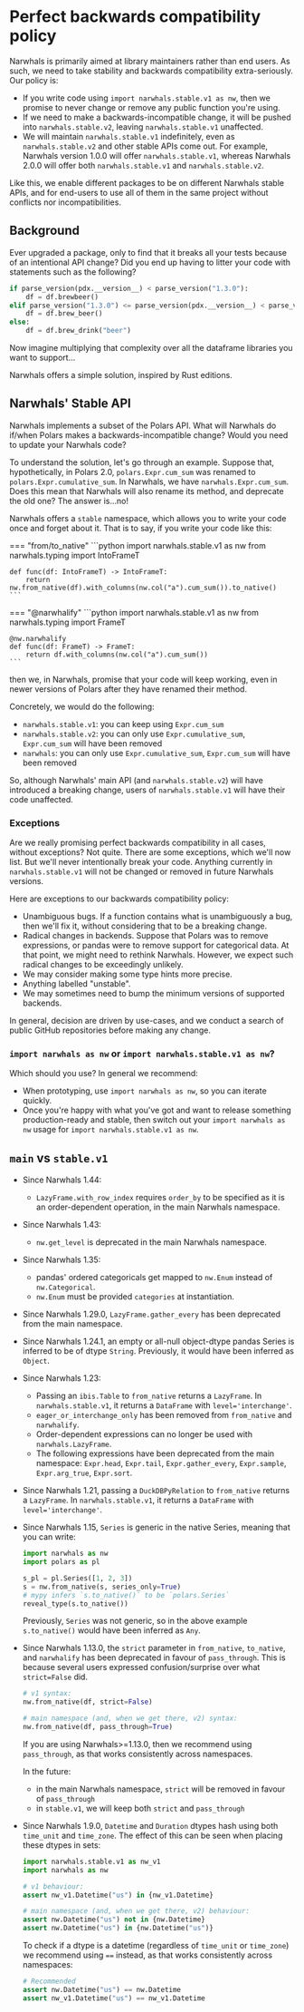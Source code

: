 # Perfect backwards compatibility policy

Narwhals is primarily aimed at library maintainers rather than end users. As such,
we need to take stability and backwards compatibility extra-seriously. Our policy is:

- If you write code using `import narwhals.stable.v1 as nw`, then we promise to
  never change or remove any public function you're using.
- If we need to make a backwards-incompatible change, it will be pushed into
  `narwhals.stable.v2`, leaving `narwhals.stable.v1` unaffected.
- We will maintain `narwhals.stable.v1` indefinitely, even as `narwhals.stable.v2` and other
  stable APIs come out. For example, Narwhals version 1.0.0 will offer
  `narwhals.stable.v1`, whereas Narwhals 2.0.0 will offer both `narwhals.stable.v1` and
  `narwhals.stable.v2`.

Like this, we enable different packages to be on different Narwhals stable APIs, and for
end-users to use all of them in the same project without conflicts nor
incompatibilities.

## Background

Ever upgraded a package, only to find that it breaks all your tests because of an intentional
API change? Did you end up having to litter your code with statements such as the following?

```python
if parse_version(pdx.__version__) < parse_version("1.3.0"):
    df = df.brewbeer()
elif parse_version("1.3.0") <= parse_version(pdx.__version__) < parse_version("1.5.0"):
    df = df.brew_beer()
else:
    df = df.brew_drink("beer")
```

Now imagine multiplying that complexity over all the dataframe libraries you want to support...

Narwhals offers a simple solution, inspired by Rust editions.

## Narwhals' Stable API

Narwhals implements a subset of the Polars API. What will Narwhals do if/when Polars makes
a backwards-incompatible change? Would you need to update your Narwhals code?

To understand the solution, let's go through an example. Suppose that, hypothetically, in Polars 2.0,
`polars.Expr.cum_sum` was renamed to `polars.Expr.cumulative_sum`. In Narwhals, we
have `narwhals.Expr.cum_sum`. Does this mean that Narwhals will also rename its method,
and deprecate the old one? The answer is...no!

Narwhals offers a `stable` namespace, which allows you to write your code once and forget about
it. That is to say, if you write your code like this:

=== "from/to_native"
    ```python
    import narwhals.stable.v1 as nw
    from narwhals.typing import IntoFrameT


    def func(df: IntoFrameT) -> IntoFrameT:
        return nw.from_native(df).with_columns(nw.col("a").cum_sum()).to_native()
    ```

=== "@narwhalify"
    ```python
    import narwhals.stable.v1 as nw
    from narwhals.typing import FrameT


    @nw.narwhalify
    def func(df: FrameT) -> FrameT:
        return df.with_columns(nw.col("a").cum_sum())
    ```

then we, in Narwhals, promise that your code will keep working, even in newer versions of Polars
after they have renamed their method.

Concretely, we would do the following:

- `narwhals.stable.v1`: you can keep using `Expr.cum_sum`
- `narwhals.stable.v2`: you can only use `Expr.cumulative_sum`, `Expr.cum_sum` will have been removed
- `narwhals`:  you can only use `Expr.cumulative_sum`, `Expr.cum_sum` will have been removed

So, although Narwhals' main API (and `narwhals.stable.v2`) will have introduced a breaking change,
users of `narwhals.stable.v1` will have their code unaffected.

### Exceptions

Are we really promising perfect backwards compatibility in all cases, without exceptions? Not quite.
There are some exceptions, which we'll now list. But we'll never intentionally break your code.
Anything currently in `narwhals.stable.v1` will not be changed or removed in future Narwhals versions.

Here are exceptions to our backwards compatibility policy:

- Unambiguous bugs. If a function contains what is unambiguously a bug, then we'll fix it, without
  considering that to be a breaking change.
- Radical changes in backends. Suppose that Polars was to remove
  expressions, or pandas were to remove support for categorical data. At that point, we might
  need to rethink Narwhals. However, we expect such radical changes to be exceedingly unlikely.
- We may consider making some type hints more precise.
- Anything labelled "unstable".
- We may sometimes need to bump the minimum versions of supported backends.

In general, decision are driven by use-cases, and we conduct a search of public GitHub repositories
before making any change.


### `import narwhals as nw` or `import narwhals.stable.v1 as nw`?

Which should you use? In general we recommend:

- When prototyping, use `import narwhals as nw`, so you can iterate quickly.
- Once you're happy with what you've got and want to release something production-ready and stable,
  then switch out your `import narwhals as nw` usage for `import narwhals.stable.v1 as nw`.

## `main` vs `stable.v1`

- Since Narwhals 1.44:

    - `LazyFrame.with_row_index` requires `order_by` to be specified as it is an order-dependent operation, in the main Narwhals namespace.

- Since Narwhals 1.43:

    - `nw.get_level` is deprecated in the main Narwhals namespace.

- Since Narwhals 1.35:

    - pandas' ordered categoricals get mapped to `nw.Enum` instead of `nw.Categorical`.
    - `nw.Enum` must be provided `categories` at instantiation.

- Since Narwhals 1.29.0, `LazyFrame.gather_every` has been deprecated from the main namespace.

- Since Narwhals 1.24.1, an empty or all-null object-dtype pandas Series is inferred to
  be of dtype `String`. Previously, it would have been inferred as `Object`.

- Since Narwhals 1.23:

    - Passing an `ibis.Table` to `from_native` returns a `LazyFrame`. In
      `narwhals.stable.v1`, it returns a `DataFrame` with `level='interchange'`.
    - `eager_or_interchange_only` has been removed from `from_native` and `narwhalify`.
    - Order-dependent expressions can no longer be used with `narwhals.LazyFrame`.
    - The following expressions have been deprecated from the main namespace: `Expr.head`,
      `Expr.tail`, `Expr.gather_every`, `Expr.sample`, `Expr.arg_true`, `Expr.sort`.

- Since Narwhals 1.21, passing a `DuckDBPyRelation` to `from_native` returns a `LazyFrame`. In
  `narwhals.stable.v1`, it returns a `DataFrame` with `level='interchange'`.

- Since Narwhals 1.15, `Series` is generic in the native Series, meaning that you can
  write:
  ```python
  import narwhals as nw
  import polars as pl

  s_pl = pl.Series([1, 2, 3])
  s = nw.from_native(s, series_only=True)
  # mypy infers `s.to_native()` to be `polars.Series`
  reveal_type(s.to_native())
  ```
  Previously, `Series` was not generic, so in the above example
  `s.to_native()` would have been inferred as `Any`.

- Since Narwhals 1.13.0, the `strict` parameter in `from_native`, `to_native`, and `narwhalify`
    has been deprecated in favour of `pass_through`. This is because several users expressed
    confusion/surprise over what `strict=False` did.
    ```python
    # v1 syntax:
    nw.from_native(df, strict=False)

    # main namespace (and, when we get there, v2) syntax:
    nw.from_native(df, pass_through=True)
    ```
    If you are using Narwhals>=1.13.0, then we recommend using `pass_through`, as that
    works consistently across namespaces.

    In the future:

    - in the main Narwhals namespace, `strict` will be removed in favour of `pass_through`
    - in `stable.v1`, we will keep both `strict` and `pass_through`

- Since Narwhals 1.9.0, `Datetime` and `Duration` dtypes hash using both `time_unit` and
    `time_zone`.
    The effect of this can be seen when placing these dtypes in sets:

    ```python exec="1" source="above" session="backcompat"
    import narwhals.stable.v1 as nw_v1
    import narwhals as nw

    # v1 behaviour:
    assert nw_v1.Datetime("us") in {nw_v1.Datetime}

    # main namespace (and, when we get there, v2) behaviour:
    assert nw.Datetime("us") not in {nw.Datetime}
    assert nw.Datetime("us") in {nw.Datetime("us")}
    ```

    To check if a dtype is a datetime (regardless of `time_unit` or `time_zone`)
    we recommend using `==` instead, as that works consistently
    across namespaces:

    ```python exec="1" source="above" session="backcompat"
    # Recommended
    assert nw.Datetime("us") == nw.Datetime
    assert nw_v1.Datetime("us") == nw_v1.Datetime
    ```
